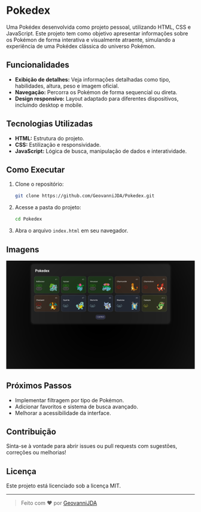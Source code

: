 # Pokedex

Uma Pokédex desenvolvida como projeto pessoal, utilizando HTML, CSS e JavaScript. Este projeto tem como objetivo apresentar informações sobre os Pokémon de forma interativa e visualmente atraente, simulando a experiência de uma Pokédex clássica do universo Pokémon.

## Funcionalidades

- **Exibição de detalhes:** Veja informações detalhadas como tipo, habilidades, altura, peso e imagem oficial.
- **Navegação:** Percorra os Pokémon de forma sequencial ou direta.
- **Design responsivo:** Layout adaptado para diferentes dispositivos, incluindo desktop e mobile.

## Tecnologias Utilizadas

- **HTML:** Estrutura do projeto.
- **CSS:** Estilização e responsividade.
- **JavaScript:** Lógica de busca, manipulação de dados e interatividade.

## Como Executar

1. Clone o repositório:
   ```bash
   git clone https://github.com/GeovanniJDA/Pokedex.git
   ```
2. Acesse a pasta do projeto:
   ```bash
   cd Pokedex
   ```
3. Abra o arquivo `index.html` em seu navegador.

## Imagens

![Demonstração da Pokédex](./assets/img/Pokedex.png)

## Próximos Passos

- Implementar filtragem por tipo de Pokémon.
- Adicionar favoritos e sistema de busca avançado.
- Melhorar a acessibilidade da interface.

## Contribuição

Sinta-se à vontade para abrir issues ou pull requests com sugestões, correções ou melhorias!

## Licença

Este projeto está licenciado sob a licença MIT.

---

> Feito com ❤️ por [GeovanniJDA](https://github.com/GeovanniJDA)
